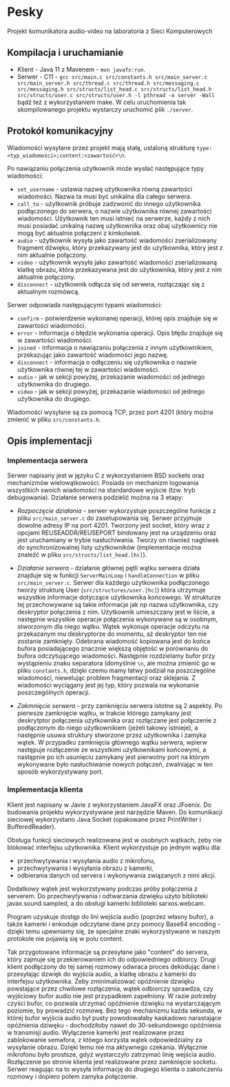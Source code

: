 # Pesky
Projekt komunikatora audio-video na laboratoria z Sieci Komputerowych

## Kompilacja i uruchamianie
- Klient - Java 11 z Mavenem - `mvn javafx:run`.
- Serwer - C11 - `gcc src/main.c src/constants.h src/main_server.c src/main_server.h src/thread.c src/thread.h src/messaging.c src/messaging.h src/structs/list_head.c src/structs/list_head.h src/structs/user.c src/structs/user.h -l pthread -o server -Wall` bądź też z wykorzystaniem make. W celu uruchomienia tak skompilowanego projektu wystarczy uruchomić plik `./server`.

## Protokół komunikacyjny
Wiadomości wysyłane przez projekt mają stałą, ustaloną strukturę `type:<typ_wiadomości>;content:<zawartość>\n`. 

Po nawiązaniu połączenia użytkownik może wysłać następujące typy wiadomości:
- `set_username` - ustawia nazwę użytkownika równą zawartości wiadomości. Nazwa ta musi być unikalna dla całego serwera. 
- `call_to` - użytkownik próbuje zadzwonić do innego użytkownika podłączonego do serwera, o nazwie użytkownika równej zawartości wiadomości. Użytkownik ten musi istnieć na serwerze, każdy z nich musi posiadać unikalną nazwę użytkownika oraz obaj użytkownicy nie mogą być aktualnie połączeni z kimkolwiek. 
- `audio` - użytkownik wysyła jako zawartość wiadomości zserializowany fragment dźwięku, który przekazywany jest do użytkownika, który jest z nim aktualnie połączony.
- `video` - użytkownik wysyła jako zawartość wiadomości zserializowaną klatkę obrazu, która przekazywana jest do użytkownika, który jest z nim aktualnie połączony.
- `disconnect` - użytkownik odłącza się od serwera, rozłączając się z aktualnym rozmówcą.

Serwer odpowiada następującymi typami wiadomości:
- `confirm` - potwierdzenie wykonanej operacji, której opis znajduje się w zawartości wiadomości.
- `error` - informacja o błędzie wykonania operacji. Opis błędu znajduje się w zawartości wiadomości.
- `joined` - informacja o nawiązaniu połączenia z innym użytkownikiem, przekazując jako zawartość wiadomości jego nazwę.
- `disconnect` - informacja o odłączeniu się użytkownika o nazwie użytkownika równej tej w zawartości wiadomości. 
- `audio` - jak w sekcji powyżej, przekazanie wiadomości od jednego użytkownika do drugiego.
- `video` - jak w sekcji powyżej, przekazanie wiadomości od jednego użytkownika do drugiego.

Wiadomości wysyłane są za pomocą TCP, przez port 4201 (który można zmienić w pliku `src/constants.h`.

## Opis implementacji

### Implementacja serwera

Serwer napisany jest w języku C z wykorzystaniem BSD sockets oraz mechanizmów wielowątkowości. Posiada on mechanizm logowania wszystkich swoich wiadomości na standardowe wyjście (tzw. tryb debugowania). 
Działanie serwera podzielić można na 3 etapy:

- *Rozpoczęcie działania* - serwer wykorzystuje poszczególne funkcje z pliku `src/main_server.c` do zasetupowania się. Serwer przyjmuje dowolne adresy IP na port 4201. Tworzony jest socket, który wraz z opcjami REUSEADDR/REUSEPORT bindowany jest na urządzeniu oraz jest uruchamiany w trybie nasłuchiwania. Tworzy on również nagłówek do synchronizowalnej listy użytkowników (implementacje można znaleźć w pliku `src/structs/list_head.[hc]`).

- *Działanie serwera* -  działanie głównej pętli wątku serwera działa znajduje się w funkcji `ServerMainLoop` i `handleConnection` w pliku `src/main_server.c`. Serwer dla każdego użytkownika podłączonego tworzy strukturę User (`src/structures/user.[hc]`) która utrzymuje wszystkie informacje dotyczące użytkownika końcowego. W strukturze tej przechowywane są takie informacje jak np nazwa użytkownika, czy deskryptor połączenia z nim. Użytkownik umieszczany jest w liście, a następnie wszystkie operacje połączenia wykonywane są w osobnym, stworzonym dla niego wątku. Wątek wykonuje operacje odczytu na przekazanym mu deskryptorze do momentu, aż deskryptor ten nie zostanie zamknięty. Odebrana wiadomość kopiowana jest do końca bufora posiadającego znacznie większą objętość w porównaniu do bufora odczytującego wiadomości. Następnie rozdzielamy bufor przy wystąpieniu znaku separatora (domyślnie `\n`, ale można zmienić go w pliku `constants.h`, dzięki czemu mamy łatwy podział na poszczególne wiadomości, niewelując problem fragmentacji oraz sklejania. Z wiadomości wyciągany jest jej typ, który pozwala na wykonanie poszczególnych operacji. 

- *Zakmnięcie serwera* - przy zamknięciu serwera istotne są 2 aspekty. Po pierwsze zamknięcie wątku, w trakcie którego zamykany jest deskrytptor połączenia użytkownika oraz rozłączane jest połączenie z podłączonym do niego użytkownikiem (jeżeli takowy istnieje), a następnie usuwa struktury stworzone przez użytkownika i zamyka wątek. W przypadku zamknięcia głównego wątku serwera, wpierw następuje rozłączenie ze wszystkimi użytkownikami końcowymi, a następnie po ich usunięciu zamykany jest pierwotny port na którym wykonywane było nasłuchiwanie nowych połączeń, zwalniając w ten sposób wykorzystywany port. 

### Implementacja klienta

Klient jest napisany w Javie z wykorzystaniem JavaFX oraz JFoenix. Do budowania projektu wykorzystywane jest narzędzie Maven. Do komunikacji sieciowej wykorzystano Java Socket (opakowane przez PrintWriter i BufferedReader). 

Obsługa funkcji sieciowych realizowana jest w osobnych wątkach, żeby nie blokować interfejsu użytkownika. Klient wykorzystuje po jednym wątku dla:
- przechwytywania i wysyłania audio z mikrofonu, 
- przechwytywania i wysyłania obrazu z kamerki, 
- odbierania danych od servera i wykonywania związanych z nimi akcji. 

Dodatkowy wątek jest wykorzstywany podczas próby połączenia z serverem. Do przechwytywania i odtwarzania dzwięku użyto biblioteki javax.sound.sampled, a do obsługi kamerki biblioteki sarxos.webcam. 

Program uzyskuje dostęp do lini wejścia audio (poprzez własny bufor), a także kamerki i enkoduje odczytane dane przy pomocy Base64 encoding - dzięki temu upewniamy się, że specjalne znaki wykorzystywane w naszym protokole nie pojawią się w polu content. 

Tak przygotowane informacje są przesyłane jako "content" do servera, który zajmuje się przekierowaniem ich do odpowiedniego odbiorcy. 
Drugi klient podłączony do tej samej rozmowy odwraca proces dekodując dane i przesyłając dzwięk do wyjścia audio, a klatkę obrazu z kamerki do interfejsu użytkownika.
Żeby zminimalizować opóźnienie dzwięku powstające przez chwilowe rozłączenia, wątek odbiorczy sprawdza, czy wyjściowy bufor audio nie jest przypadkiem zapełniony. 
W razie potrzeby czyści bufor, co pozwala utrzymać opóźnienie dzwięku na wystarczającym poziomie, by prowadzić rozmowę. Bez tego mechanizmu każda sekunda, w której bufor wyjścia audio był pusty powodowałaby kaskadowo narastające opóźnienia dziwęku - dochodziłoby nawet do 30-sekundowego opóźnienia w transmisji audio. 
Wyłączenie kamerki jest realizowane przez zablokowanie semafora, z któego korzysta wątek odpowiedzialny za wysyłanie obrazu. 
Dzięki temu nie ma aktywnego czekania. Wyłącznie mikrofonu było prostsze, gdyż wystarczyło zatrzymać linię wejścia audio. 
Rozłączenie po stronie klienta jest realizowane przez zamknięcie socketu. Serwer reagując na to wysyła informację do drugiego klienta o zakończeniu rozmowy i dopiero potem zamyka połączenie.
